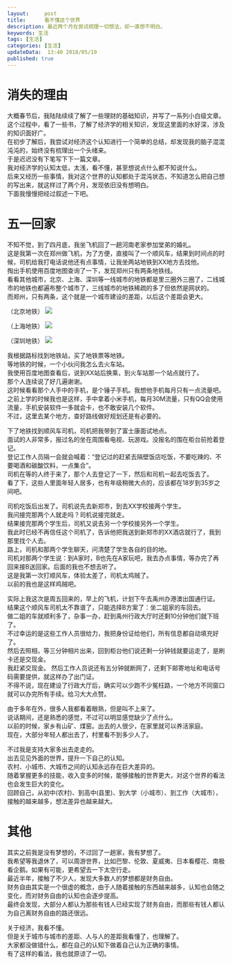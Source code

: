 ```yaml
---   
layout:     post  
title:      看不懂这个世界
description: 最近两个月在尝试梳理一切想法，却一直想不明白。    
keywords: 生活
tags: [生活]  
categories: [生活]  
updateData:  13:40 2018/05/19
published: true  
---  
```



# 消失的理由

大概春节后，我陆陆续续了解了一些理财的基础知识，并写了一系列小白级文章。   
这个过程中，看了一些书，了解了经济学的相关知识，发现这里面的水好深，涉及的知识面好广。  
在初步了解后，我尝试对经济这个认知进行一个简单的总结，却发现我的脑子混混沌沌的，始终没有梳理出一个头绪来。  
于是迟迟没有下笔写下下一篇文章。  
我对经济学的认知太低，太浅，看不懂，甚至想说点什么都不知说什么。  
后来又经历一些事情，我对这个世界的认知都处于混沌状态，不知道怎么把自己想的写出来，就这样过了两个月，发现依旧没有想明白。  
下面我慢慢把经过叙述一下吧。  


# 五一回家

不知不觉，到了四月底，我坐飞机回了一趟河南老家参加堂弟的婚礼。  
这是我第一次在郑州做飞机，为了方便，直接叫了一个顺风车，结果到时间点的时候，司机给我打电话说他还有点事情，让我坐两站地铁到XX地方去找他。  
掏出手机使用百度地图查询了一下，发现郑州只有两条地铁线。  
看看其他城市，北京、上海、深圳等一线城市的地铁都是里三圈外三圈了，二线城市的地铁也都遍布整个城市了，三线城市的地铁稀疏的多了但依然是网状的。  
而郑州，只有两条，这个就是一个城市建设的差距，以后这个差距会更大。  


（北京地铁）
![](//res2018.tiankonguse.com/images/2018/05/Beijing-Subway.png)


（上海地铁）
![](//res2018.tiankonguse.com/images/2018/05/SHM_evolution_mid.gif)


（深圳地铁）
![](//res2018.tiankonguse.com/images/2018/05/Shenzhen_metro_Evo.gif)


我根据路标找到地铁站，买了地铁票等地铁。  
等地铁的时候，一个小伙问我怎么去火车站。  
我使用百度地图查看后，说到XX站后换乘，到火车站那一个站点就行了。  
那个人连续说了好几遍谢谢。  
这时候看看那个人手中的手机，是个锤子手机。我想他手机每月只有一点流量吧。  
之前上学的时候我也是这样，手中拿着小米手机，每月30M流量，只有QQ会使用流量，手机安装软件一多就会卡，也不敢安装几个软件。  
不过，这里去某个地方，查好路线做好规划还是有必要的。  


下了地铁找到顺风车司机，司机把我带到了富士康面试地点。  
面试的人非常多，报过名的坐在周围看电视、玩游戏。没报名的围在柜台前抢着登记。  
登记工作人员隔一会就会喊着：“登记过的赶紧去隔壁饭店吃饭，不要吃辣的、不要喝酒和碳酸饮料，一点集合”。  
司机在等的人终于来了，那个人去登记了一下，然后和司机一起去吃饭去了。  
看了下，这些人里面年轻人居多，也有年级稍微大点的，应该都在18岁到35岁之间吧。  


司机吃饭后出发了。司机说先去新郑市，到去XX学校接两个学生。  
我问接完那两个人就走吗？司机说接完就走。  
结果接完那两个学生后，司机又说去另一个学校接另外一个学生。  
我此时已经不再信任这个司机了，告诉他把我送到新郑市的XX酒店就行了，我到那里找个人去。  
路上，司机和那两个学生聊天，问清楚了学生各自的目的地。  
司机对那两个学生说：到A家时，B也先在A家玩吧，我去办点事情，等办完了再回来接B送回家。后面的我也不想去听了。  
这是我第一次打顺风车，体验太差了，司机太鸡贼了。  
以前的我也是这样鸡贼吧。    


实际上我这次是周五回来的，早上的飞机，计划下午去禹州办港澳出国通行证。  
结果这个顺风车司机太不靠谱了，只能选择B方案了：坐二姐家的车回去。  
做二姐的车就顺利多了，杂事一办，赶到禹州行政大厅时还剩10分钟他们就下班了。  
不过幸运的是这些工作人员很给力，我把身份证给他们，所有信息都自动填充好了。  
然后去照相，等三分钟相片出来，回到柜台他们说还剩一分钟钱就要运走了，是刷卡还是交现金。  
我赶紧交现金。 然后工作人员说还有五分钟就断网了，还剩下邮寄地址和电话号码需要提供，就这样办了出门证。  
不得不说，现在建设了行政大厅后，确实可以少跑不少冤枉路，一个地方不同窗口就可以办完所有手续。给习大大点赞。  

 
由于多年在外，很多人我都看着眼熟，但是叫不上来了。  
说话期间，还是熟悉的感觉，不过可以明显感觉缺少了点什么。  
以前的时候，家乡有山矿、煤窑。出去的人很少，在家里就可以养活家庭。  
现在，大部分年轻人都出去了，村里看不到多少人了。  


不过我是支持大家多出去走走的。  
出去见见外面的世界，提升一下自己的认知。  
农村、小城市、大城市之间的认知永远存在巨大差异的。  
随着掌握更多的技能，收入变多的时候，能够接触的世界更大，对这个世界的看法也会发生巨大的变化。  
回顾自己，从初中(农村)、到高中(县里)、到大学（小城市）、到工作（大城市），接触的越来越多，想法差异也越来越大。  


# 其他


其实之前我是没有梦想的，不过回了一趟家，我有梦想了。  
我希望等我退休了，可以周游世界，比如巴黎、伦敦、夏威夷、日本看樱花、南极看企鹅。如果有可能，更希望去一下太空行走。  
最近半年，接触了不少人，发现大多数人的梦想都是财务自由。  
财务自由其实是一个很虚的概念，由于人随着接触的东西越来越多，认知也会随之变化，而对财务自由的认知也会逐步提高。  
最终会发现，大部分人都认为那些有钱人已经实现了财务自由，而那些有钱人都认为自己离财务自由的路还很远。  


关于经济，我看不懂。  
但是关于城市与城市的差距、人与人的差距我看懂了，也理解了。  
大家都没做错什么，都在自己的认知下做着自己认为正确的事情。  
有了这样的看法，我也就原谅了一切。  


